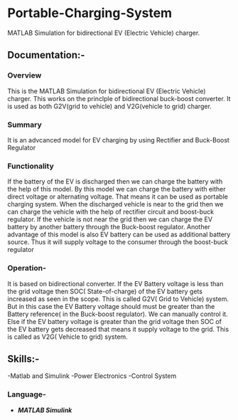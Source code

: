 # Portable-Charging-System
MATLAB Simulation for bidirectional EV (Electric Vehicle) charger.

## Documentation:-

### Overview
This is the MATLAB Simulation for bidirectional EV (Electric Vehicle) charger. This works on the princlple of bidirectional buck-boost converter. It is used as both G2V(grid to vehicle) and V2G(vehicle to grid) charger.

### Summary
It is an advcanced model for EV charging by using Rectifier and Buck-Boost Regulator


### Functionality
If the battery of the EV is discharged then we can charge the battery with the help of this model. By this model we can charge the battery with either direct voltage or alternating voltage. That means it can be used as portable charging system. When the discharged vehicle is near to the grid then we can charge the vehicle with the help of rectifier circuit and boost-buck regulator. If the vehicle is not near the grid then we can charge the EV battery by another battery through the Buck-boost regulator. 
Another advantage of this model is also EV battery can be used as additional battery source. Thus it will supply voltage to the consumer through the boost-buck regulator


### Operation-
It is based on bidirectional converter.
If the EV Battery voltage is less than the grid voltage then SOC( State-of-charge) of the EV battery gets increased as seen in the scope. This is called G2V( Grid to Vehicle) system. But in this case the EV Battery voltage should must be greater than the Battery reference( in the Buck-boost regulator). We can manually control it. Else if the EV battery voltage is greater than the grid voltage then SOC of the EV battery gets decreased that means it supply voltage to the grid. This is called as V2G( Vehicle to grid) system.


## Skills:-
-Matlab and Simulink
-Power Electronics
-Control System

### Language-
+ ***MATLAB Simulink***
